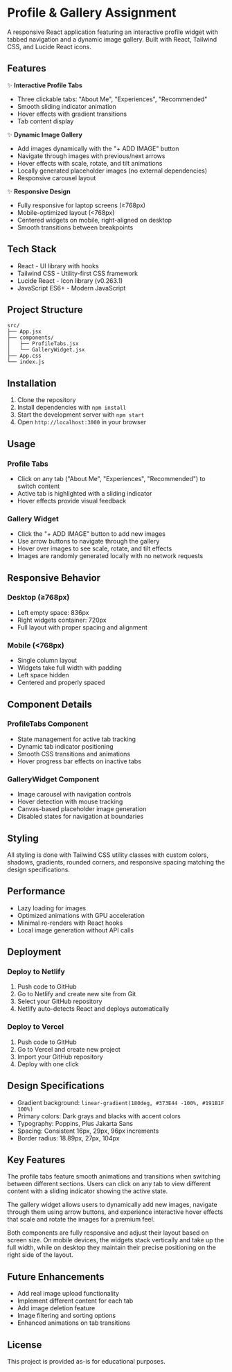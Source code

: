 # Profile & Gallery Assignment

A responsive React application featuring an interactive profile widget with tabbed navigation and a dynamic image gallery. Built with React, Tailwind CSS, and Lucide React icons.

## Features

✨ **Interactive Profile Tabs**
- Three clickable tabs: "About Me", "Experiences", "Recommended"
- Smooth sliding indicator animation
- Hover effects with gradient transitions
- Tab content display

✨ **Dynamic Image Gallery**
- Add images dynamically with the "+ ADD IMAGE" button
- Navigate through images with previous/next arrows
- Hover effects with scale, rotate, and tilt animations
- Locally generated placeholder images (no external dependencies)
- Responsive carousel layout

✨ **Responsive Design**
- Fully responsive for laptop screens (≥768px)
- Mobile-optimized layout (<768px)
- Centered widgets on mobile, right-aligned on desktop
- Smooth transitions between breakpoints

## Tech Stack

- React - UI library with hooks
- Tailwind CSS - Utility-first CSS framework
- Lucide React - Icon library (v0.263.1)
- JavaScript ES6+ - Modern JavaScript

## Project Structure

```
src/
├── App.jsx              
├── components/
│   ├── ProfileTabs.jsx  
│   └── GalleryWidget.jsx 
├── App.css              
└── index.js             
```

## Installation

1. Clone the repository
2. Install dependencies with `npm install`
3. Start the development server with `npm start`
4. Open `http://localhost:3000` in your browser

## Usage

### Profile Tabs
- Click on any tab ("About Me", "Experiences", "Recommended") to switch content
- Active tab is highlighted with a sliding indicator
- Hover effects provide visual feedback

### Gallery Widget
- Click the "+ ADD IMAGE" button to add new images
- Use arrow buttons to navigate through the gallery
- Hover over images to see scale, rotate, and tilt effects
- Images are randomly generated locally with no network requests

## Responsive Behavior

### Desktop (≥768px)
- Left empty space: 836px
- Right widgets container: 720px
- Full layout with proper spacing and alignment

### Mobile (<768px)
- Single column layout
- Widgets take full width with padding
- Left space hidden
- Centered and properly spaced

## Component Details

### ProfileTabs Component
- State management for active tab tracking
- Dynamic tab indicator positioning
- Smooth CSS transitions and animations
- Hover progress bar effects on inactive tabs

### GalleryWidget Component
- Image carousel with navigation controls
- Hover detection with mouse tracking
- Canvas-based placeholder image generation
- Disabled states for navigation at boundaries

## Styling

All styling is done with Tailwind CSS utility classes with custom colors, shadows, gradients, rounded corners, and responsive spacing matching the design specifications.

## Performance

- Lazy loading for images
- Optimized animations with GPU acceleration
- Minimal re-renders with React hooks
- Local image generation without API calls

## Deployment

### Deploy to Netlify
1. Push code to GitHub
2. Go to Netlify and create new site from Git
3. Select your GitHub repository
4. Netlify auto-detects React and deploys automatically

### Deploy to Vercel
1. Push code to GitHub
2. Go to Vercel and create new project
3. Import your GitHub repository
4. Deploy with one click

## Design Specifications

- Gradient background: `linear-gradient(180deg, #373E44 -100%, #191B1F 100%)`
- Primary colors: Dark grays and blacks with accent colors
- Typography: Poppins, Plus Jakarta Sans
- Spacing: Consistent 16px, 29px, 96px increments
- Border radius: 18.89px, 27px, 104px

## Key Features

The profile tabs feature smooth animations and transitions when switching between different sections. Users can click on any tab to view different content with a sliding indicator showing the active state.

The gallery widget allows users to dynamically add new images, navigate through them using arrow buttons, and experience interactive hover effects that scale and rotate the images for a premium feel.

Both components are fully responsive and adjust their layout based on screen size. On mobile devices, the widgets stack vertically and take up the full width, while on desktop they maintain their precise positioning on the right side of the layout.

## Future Enhancements

- Add real image upload functionality
- Implement different content for each tab
- Add image deletion feature
- Image filtering and sorting options
- Enhanced animations on tab transitions

## License

This project is provided as-is for educational purposes.
